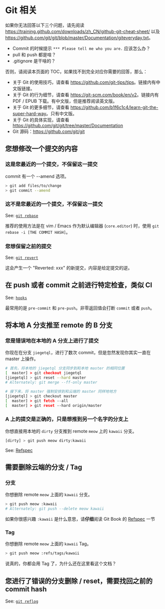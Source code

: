 # Git 相关

如果你无法回答以下三个问题，请先阅读 <https://training.github.com/downloads/zh_CN/github-git-cheat-sheet/> 以及 <https://github.com/git/git/blob/master/Documentation/giteveryday.txt>。

- Commit 的时候提示 `*** Please tell me who you are.` 应该怎么办？
- pull 和 push 都是啥？
- .gitignore 是干啥的？

否则，请阅读本页面的 TOC，如果找不到完全对应你需要的回答，那么：

- 关于 Git 的使用技巧，请查看 <https://github.com/git-tips/tips>。链接内有中文版链接。
- 关于 Git 的行为细节，请查看 <https://git-scm.com/book/en/v2>。链接内有 PDF / EPUB 下载。有中文版，但是推荐阅读英文版。
- 关于 Git 的更多细节，请查看 <https://github.com/b1f6c1c4/learn-git-the-super-hard-way>。只有中文版。
- 关于 Git 的具体实现，请查看 <https://github.com/git/git/tree/master/Documentation>
- Git 源码：<https://github.com/git/git>

## 您想修改一个提交的内容

### 这是您最近的一个提交，不保留这一提交

commit 有一个 --amend 选项。

```bash
> git add files/to/change
> git commit --amend
```

### 这不是您最近的一个提交，不保留这一提交

See: [`git rebase`](https://git-scm.com/docs/git-rebase)

推荐的使用方法是在 vim / Emacs 作为默认编辑器 (`core.editor`) 时，使用 `git rebase -i [THE COMMIT HASH]`。

### 您想保留之前的提交

See: [`git revert`](https://git-scm.com/docs/git-revert)

这会产生一个 "Reverted: xxx" 的新提交，内容是给定提交的逆。

## 在 push 或者 commit 之前进行特定检查，类似 CI

See: [`hooks`](https://git-scm.com/book/en/v2/Customizing-Git-Git-Hooks)

最常用的是 `pre-commit` 和 `pre-push`。非零返回值会打断 `commit` 或者 `push`。

## 将本地 A 分支推至 remote 的 B 分支

### 您是错误地在本地的 A 分支上进行了提交

你现在在分支 `jiegetql`，进行了数次 commit，但是忽然发现你其实一直在 master 上操作。

```bash
# 首先，将本地的 jiegetql 分支同步到和本地 master 的相同位置
[  master] > git checkout jiegetql
[jiegetql] > git reset --hard master
# Alternately: git merge --ff-only master

# 接下来，将 master 强制安排到和云端的 master 同样地地方
[jiegetql] > git checkout master
[  master] > git fetch --all
[  master] > git reset --hard origin/master
```

### A 上的提交是正确的，只是想推到另一个名字的分支上

你想直接用本地的 `dirty` 分支推到 remote `meow` 上的 `kawaii` 分支。

```bash
[dirty] > git push meow dirty:kawaii
```

See: [Refspec](https://git-scm.com/book/en/v2/Git-Internals-The-Refspec)

## 需要删除云端的分支 / Tag

### 分支

你想删除 remote `meow` 上面的 `kawaii` 分支。

```bash
> git push meow :kawaii
# Alternately: git push --delete meow kawaii
```

如果你很感兴趣 `:kawaii` 是什么意思，请**仔细**阅读 Git Book 的 [Refspec](https://git-scm.com/book/en/v2/Git-Internals-The-Refspec) 一节

### Tag

你想删除 remote `meow` 上面的 `kawaii` Tag。

```bash
> git push meow :refs/tags/kawaii
```

说真的，你都会用 Tag 了，为什么还在这里看这个文档？

## 您进行了错误的分支删除 / reset，需要找回之前的 commit hash

See: [`git reflog`](https://git-scm.com/docs/git-reflog)
